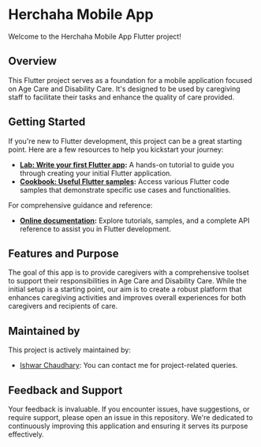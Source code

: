 # Herchaha Mobile App 

Welcome to the Herchaha Mobile App Flutter project!

## Overview

This Flutter project serves as a foundation for a mobile application focused on Age Care and Disability Care. It's designed to be used by caregiving staff to facilitate their tasks and enhance the quality of care provided.

## Getting Started

If you're new to Flutter development, this project can be a great starting point. Here are a few resources to help you kickstart your journey:

- **[Lab: Write your first Flutter app](https://docs.flutter.dev/get-started/codelab):** A hands-on tutorial to guide you through creating your initial Flutter application.
- **[Cookbook: Useful Flutter samples](https://docs.flutter.dev/cookbook):** Access various Flutter code samples that demonstrate specific use cases and functionalities.

For comprehensive guidance and reference:

- **[Online documentation](https://docs.flutter.dev/):** Explore tutorials, samples, and a complete API reference to assist you in Flutter development.

## Features and Purpose

The goal of this app is to provide caregivers with a comprehensive toolset to support their responsibilities in Age Care and Disability Care. While the initial setup is a starting point, our aim is to create a robust platform that enhances caregiving activities and improves overall experiences for both caregivers and recipients of care.

## Maintained by

This project is actively maintained by:

- [Ishwar Chaudhary](https://github.com/ishwar46): You can contact me for project-related queries.


## Feedback and Support

Your feedback is invaluable. If you encounter issues, have suggestions, or require support, please open an issue in this repository. We're dedicated to continuously improving this application and ensuring it serves its purpose effectively.


